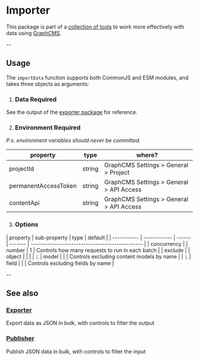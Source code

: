 # Importer

This package is part of a [collection of tools](../../README.md) to work more effectively with data using [GraphCMS](https://graphcms.com/).

--

## Usage

The `importData` function supports both CommonJS and ESM modules, and takes three objects as arguments:

1. ### Data **Required**

See the output of the [exporter package]([../packages/exporter/readme.md]) for reference.

2. ### Environment **Required**

_P.s. environment variables should never be committed._

| property             | type   | where?                                   |
| -------------------- | ------ | ---------------------------------------- |
| projectId            | string | GraphCMS Settings > General > Project    |
| permanentAccessToken | string | GraphCMS Settings > General > API Access |
| contentApi           | string | GraphCMS Settings > General > API Access |

3. ### Options

| property    | sub-property | type   | default |
| ----------- | ------------ | ------ | ------- | ----------------------------------------------- |
| concurrency |              | number | 1       | Controls how many requests to run in each batch |
| exclude     |              | object |         |                                                 |
| ⎿           | model        |        |         | Controls excluding content models by name       |
| ⎿           | field        |        |         | Controls excluding fields by name               |

--

## See also

### [Exporter]([../packages/exporter/readme.md])

Export data as JSON in bulk, with controls to filter the output

### [Publisher]([../packages/publisher/readme.md])

Publish JSON data in bulk, with controls to filter the input
